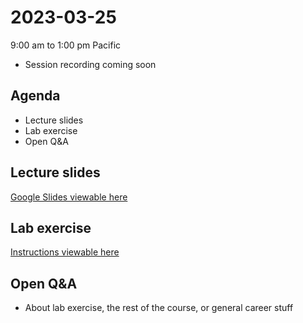 # 2023-03-25
9:00 am to 1:00 pm Pacific
* Session recording coming soon

## Agenda
* Lecture slides
* Lab exercise
* Open Q&A

## Lecture slides
[Google Slides viewable here](https://docs.google.com/presentation/d/12hq8uCeNEx9eyFuDsmH9YiBw_iDtsMAVIQWvTdyEFQo/edit?usp=sharing)

## Lab exercise
[Instructions viewable here](https://github.com/alex-pakalniskis/gisc606-spring2023/blob/main/lab2/GISC606_Lab2.ipynb)

## Open Q&A
* About lab exercise, the rest of the course, or general career stuff
